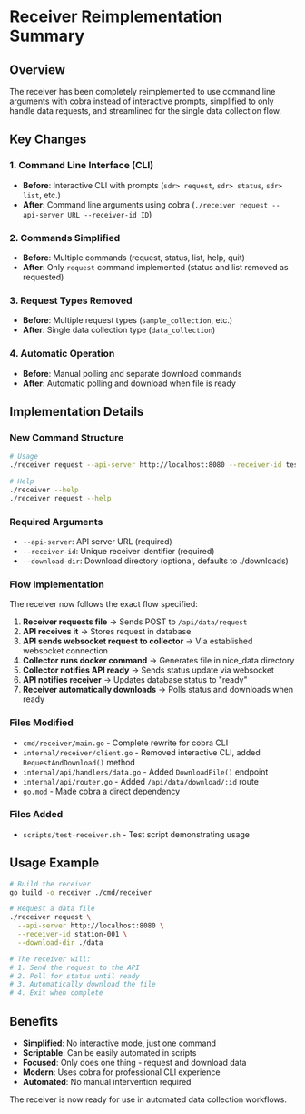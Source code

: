 # Receiver Reimplementation Summary

## Overview
The receiver has been completely reimplemented to use command line arguments with cobra instead of interactive prompts, simplified to only handle data requests, and streamlined for the single data collection flow.

## Key Changes

### 1. Command Line Interface (CLI)
- **Before**: Interactive CLI with prompts (`sdr> request`, `sdr> status`, `sdr> list`, etc.)
- **After**: Command line arguments using cobra (`./receiver request --api-server URL --receiver-id ID`)

### 2. Commands Simplified
- **Before**: Multiple commands (request, status, list, help, quit)
- **After**: Only `request` command implemented (status and list removed as requested)

### 3. Request Types Removed
- **Before**: Multiple request types (`sample_collection`, etc.)
- **After**: Single data collection type (`data_collection`)

### 4. Automatic Operation
- **Before**: Manual polling and separate download commands
- **After**: Automatic polling and download when file is ready

## Implementation Details

### New Command Structure
```bash
# Usage
./receiver request --api-server http://localhost:8080 --receiver-id test-receiver-001 --download-dir ./downloads

# Help
./receiver --help
./receiver request --help
```

### Required Arguments
- `--api-server`: API server URL (required)
- `--receiver-id`: Unique receiver identifier (required)
- `--download-dir`: Download directory (optional, defaults to ./downloads)

### Flow Implementation
The receiver now follows the exact flow specified:

1. **Receiver requests file** → Sends POST to `/api/data/request`
2. **API receives it** → Stores request in database
3. **API sends websocket request to collector** → Via established websocket connection
4. **Collector runs docker command** → Generates file in nice_data directory
5. **Collector notifies API ready** → Sends status update via websocket
6. **API notifies receiver** → Updates database status to "ready"
7. **Receiver automatically downloads** → Polls status and downloads when ready

### Files Modified
- `cmd/receiver/main.go` - Complete rewrite for cobra CLI
- `internal/receiver/client.go` - Removed interactive CLI, added `RequestAndDownload()` method
- `internal/api/handlers/data.go` - Added `DownloadFile()` endpoint
- `internal/api/router.go` - Added `/api/data/download/:id` route
- `go.mod` - Made cobra a direct dependency

### Files Added
- `scripts/test-receiver.sh` - Test script demonstrating usage

## Usage Example

```bash
# Build the receiver
go build -o receiver ./cmd/receiver

# Request a data file
./receiver request \
  --api-server http://localhost:8080 \
  --receiver-id station-001 \
  --download-dir ./data

# The receiver will:
# 1. Send the request to the API
# 2. Poll for status until ready
# 3. Automatically download the file
# 4. Exit when complete
```

## Benefits
- **Simplified**: No interactive mode, just one command
- **Scriptable**: Can be easily automated in scripts
- **Focused**: Only does one thing - request and download data
- **Modern**: Uses cobra for professional CLI experience
- **Automated**: No manual intervention required

The receiver is now ready for use in automated data collection workflows.